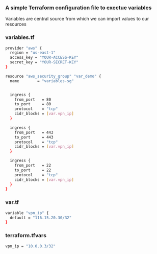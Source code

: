 ### A simple Terraform configuration file to exectue variables

Variables are central source from which we can import values to our resources

### variables.tf
```sh
provider "aws" {
  region = "us-east-1"
  access_key = "YOUR-ACCESS-KEY"
  secret_key = "YOUR-SECRET-KEY"
}

resource "aws_security_group" "var_demo" {
  name        = "variables-sg"


  ingress {
    from_port   = 80
    to_port     = 80
    protocol    = "tcp"
    cidr_blocks = [var.vpn_ip]
  }

  ingress {
    from_port   = 443
    to_port     = 443
    protocol    = "tcp"
    cidr_blocks = [var.vpn_ip]
  }

  ingress {
    from_port   = 22
    to_port     = 22
    protocol    = "tcp"
    cidr_blocks = [var.vpn_ip]
  }
}
```

### var.tf
```sh
variable "vpn_ip" {
  default = "116.15.20.30/32"
}
```

### terraform.tfvars
```sh
vpn_ip = "10.0.0.3/32"
```
